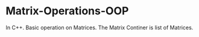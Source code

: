 # Matrix-Operations-OOP
In C++.
Basic operation on Matrices.
The Matrix Continer is list of Matrices.
